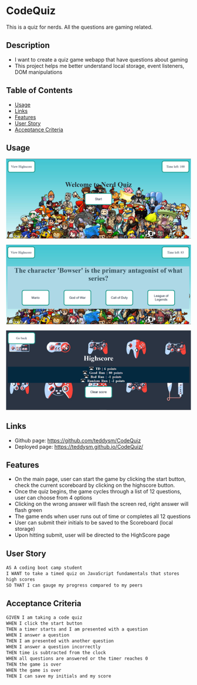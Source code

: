 # CodeQuiz
This is a quiz for nerds. All the questions are gaming related.

## Description

- I want to create a quiz game webapp that have questions about gaming
- This project helps me better understand local storage, event listeners, DOM manipulations


## Table of Contents 
- [Usage](#usage)
- [Links](#links)
- [Features](#features)
- [User Story](#user-story)
- [Acceptance Criteria](#acceptance-criteria)


## Usage

![Screenshot](./assets/img/homescreen.png)

![Screenshot](./assets/img/quizstart.png)

![Screenshot](./assets/img/scorescreen.png)


## Links

- Github page: https://github.com/teddysm/CodeQuiz
- Deployed page: https://teddysm.github.io/CodeQuiz/


## Features

- On the main page, user can start the game by clicking the start button, check the current scoreboard by clicking on the highscore button.
- Once the quiz begins, the game cycles through a list of 12 questions, user can choose from 4 options
- Clicking on the wrong answer will flash the screen red, right answer will flash green
- The game ends when user runs out of time or completes all 12 questions
- User can submit their initials to be saved to the Scoreboard (local storage)
- Upon hitting submit, user will be directed to the HighScore page


## User Story

```
AS A coding boot camp student
I WANT to take a timed quiz on JavaScript fundamentals that stores high scores
SO THAT I can gauge my progress compared to my peers
```

## Acceptance Criteria

```
GIVEN I am taking a code quiz
WHEN I click the start button
THEN a timer starts and I am presented with a question
WHEN I answer a question
THEN I am presented with another question
WHEN I answer a question incorrectly
THEN time is subtracted from the clock
WHEN all questions are answered or the timer reaches 0
THEN the game is over
WHEN the game is over
THEN I can save my initials and my score
```
